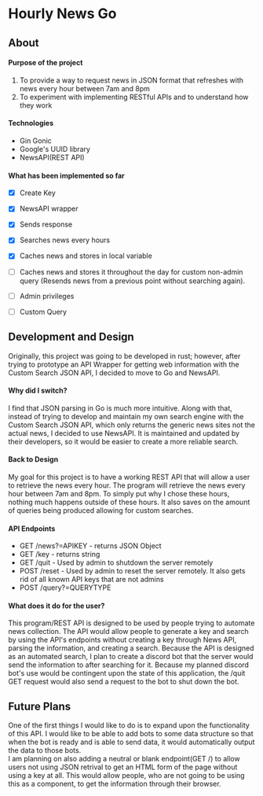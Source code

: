 # Hourly News Go
## About
#### Purpose of the project
1. To provide a way to request news in JSON format that refreshes with news every hour between 7am and 8pm
2. To experiment with implementing RESTful APIs and to understand how they work
#### Technologies
* Gin Gonic
* Google's UUID library
* NewsAPI(REST API)
#### What has been implemented so far
- [X] Create Key
- [X] NewsAPI wrapper
- [X] Sends response
- [X] Searches news every hours
- [X] Caches news and stores in local variable
- [ ] Caches news and stores it throughout the day for custom non-admin query (Resends news from a previous point without searching again).
- [ ] Admin privileges
- [ ] Custom Query




## Development and Design
Originally, this project was going to be developed in rust; however, after trying to prototype an API Wrapper for getting web information with the Custom Search JSON API, I decided to move to Go and NewsAPI. 

#### Why did I switch?
I find that JSON parsing in Go is much more intuitive. Along with that, instead of trying to develop and maintain my own search engine with the Custom Search JSON API, which only returns the generic news sites not the actual news, I decided to use NewsAPI. It is maintained and updated by their developers, so it would be easier to create a more reliable search.
#### Back to Design
My goal for this project is to have a working REST API that will allow a user to retrieve the news every hour. The program will retrieve the news every hour between 7am and 8pm. To simply put why I chose these hours, nothing much happens outside of these hours. It also saves on the amount of queries being produced allowing for custom searches.
#### API Endpoints
* GET /news?=APIKEY - returns JSON Object
* GET /key - returns string
* GET /quit - Used by admin to shutdown the server remotely
* POST /reset - Used by admin to reset the server remotely. It also gets rid of all known API keys that are not admins
* POST /query?=QUERYTYPE

#### What does it do for the user?
This program/REST API is designed to be used by people trying to automate news collection. The API would allow people to generate a key and search by using the API's endpoints without creating a key through News API, parsing the information, and creating a search. Because the API is designed as an automated search, I plan to create a discord bot that the server would send the information to after searching for it. Because my planned discord bot's use would be contingent upon the state of this application, the /quit GET request would also send a request to the bot to shut down the bot.

## Future Plans
One of the first things I would like to do is to expand upon the functionality of this API. I would like to be able to add bots to some data structure so that when the bot is ready and is able to send data, it would automatically output the data to those bots.\
I am planning on also adding a neutral or blank endpoint(GET /) to allow users not using JSON retrival to get an HTML form of the page without using a key at all. This would allow people, who are not going to be using this as a component, to get the information through their browser.
